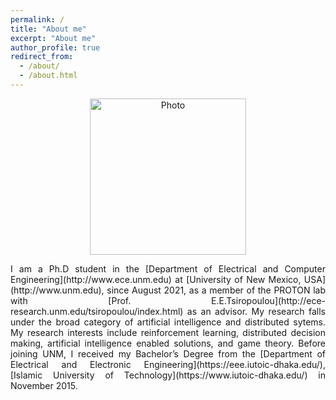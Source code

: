 ```yaml
---
permalink: /
title: "About me"
excerpt: "About me"
author_profile: true
redirect_from: 
  - /about/
  - /about.html
---
```


<p align="center">
  <img src="https://nafisirtija.github.io/images/unm-ece-logo.png" alt="Photo" style="width: 250px;"/> 
</p>

<p align="justify">
I am a Ph.D student in the [Department of Electrical and Computer Engineering](http://www.ece.unm.edu) at [University of New Mexico, USA](http://www.unm.edu), since August 2021, as a member of the PROTON lab with [Prof. E.E.Tsiropoulou](http://ece-research.unm.edu/tsiropoulou/index.html) as an advisor. My research falls under the broad category of artificial intelligence and distributed sytems. My research interests include reinforcement learning, distributed decision making, artificial intelligence enabled solutions, and game theory. Before joining UNM, I received my Bachelor’s Degree from the [Department of Electrical and Electronic Engineering](https://eee.iutoic-dhaka.edu/), [Islamic University of Technology](https://www.iutoic-dhaka.edu/) in November 2015.
</p>


